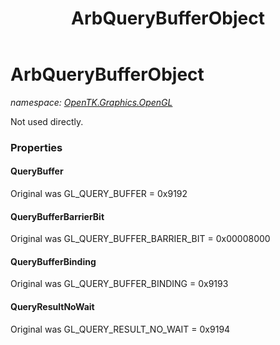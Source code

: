 ﻿---
title: ArbQueryBufferObject
---

# ArbQueryBufferObject
_namespace: [OpenTK.Graphics.OpenGL](N-OpenTK.Graphics.OpenGL.html)_

Not used directly.



### Properties

#### QueryBuffer
Original was GL_QUERY_BUFFER = 0x9192
#### QueryBufferBarrierBit
Original was GL_QUERY_BUFFER_BARRIER_BIT = 0x00008000
#### QueryBufferBinding
Original was GL_QUERY_BUFFER_BINDING = 0x9193
#### QueryResultNoWait
Original was GL_QUERY_RESULT_NO_WAIT = 0x9194

